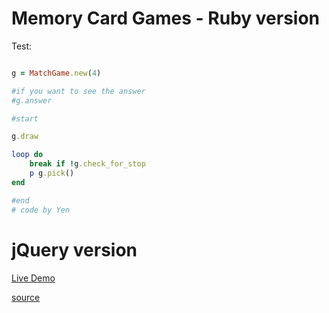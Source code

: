 # Memory Card Games - Ruby version


Test:

```ruby

g = MatchGame.new(4)

#if you want to see the answer
#g.answer

#start

g.draw

loop do
	break if !g.check_for_stop
	p g.pick()
end

#end
# code by Yen
```

# jQuery version

[Live Demo](http://yen168.github.io/memory-card-games-ruby/match-game-jquery/matchGame.html)

[source](https://github.com/Yen168/memory-card-games-ruby/tree/master/match-game-jquery)
